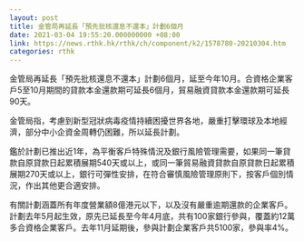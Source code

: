 ```yaml
---
layout: post
title: 金管局再延長「預先批核還息不還本」計劃6個月
date: 2021-03-04 19:55:20.000000000 +08:00
link: https://news.rthk.hk/rthk/ch/component/k2/1578780-20210304.htm
categories: rthk
---
```


金管局再延長「預先批核還息不還本」計劃6個月，延至今年10月。合資格企業客戶5至10月期間的貸款本金還款期可延長6個月，貿易融資貸款本金還款期可延長90天。

金管局指，考慮到新型冠狀病毒疫情持續困擾世界各地，嚴重打擊環球及本地經濟，部分中小企資金周轉仍困難，所以延長計劃。

鑑於計劃已推出近1年，為平衡客戶特殊情況及銀行風險管理需要，如果同一筆貸款自原貸款日起累積展期540天或以上，或同一筆貿易融資貸款自原貸款日起累積展期270天或以上，銀行可彈性安排，在符合審慎風險管理原則下，按客戶個別情況，作出其他更合適安排。

有關計劃涵蓋所有年度營業額8億港元以下，以及沒有嚴重逾期還款的企業客戶。計劃去年5月起生效，原先已延長至今年4月底，共有100家銀行參與，覆蓋約12萬多合資格企業客戶。去年11月延期後，參與計劃企業客戶共5100家，參與率4%。
